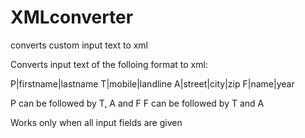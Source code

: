 # XMLconverter
converts custom input text to xml

Converts input text of the folloing format to xml:

P|firstname|lastname
T|mobile|landline
A|street|city|zip
F|name|year

P can be followed by T, A and F
F can be followed by T and A

Works only when all input fields are given
